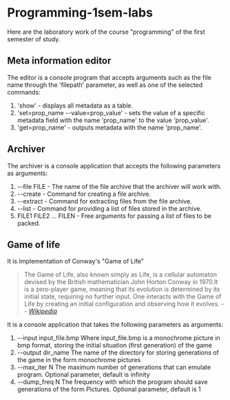 # Programming-1sem-labs
Here are the laboratory work of the course "programming" of the first semester of study.

## Meta information editor
The editor is a console program that accepts arguments such as the file name through the 'filepath' parameter, as well as one of the selected commands:
1) 'show' - displays all metadata as a table.
2) 'set=prop_name --value=prop_value' - sets the value of a specific metadata field with the name 'prop_name' to the value 'prop_value'.
3) 'get=prop_name' - outputs metadata with the name 'prop_name'.

## Archiver
The archiver is a console application that accepts the following parameters as arguments:
1) --file FILE - The name of the file archive that the archiver will work with.
2) --create - Command for creating a file archive.
3) --extract - Command for extracting files from the file archive.
4) --list - Command for providing a list of files stored in the archive.
5) FILE1 FILE2 ... FILEN - Free arguments for passing a list of files to be packed.

## Game of life
It is Implementation of Conway's "Game of Life"
>The Game of Life, also known simply as Life, is a cellular automaton devised by the British mathematician John Horton Conway in 1970.It is a zero-player game, meaning that its evolution is determined by its initial state, requiring no further input. One interacts with the Game of Life by creating an initial configuration and observing how it evolves.
> -- <cite>[Wikipedia](https://en.wikipedia.org/wiki/Conway%27s_Game_of_Life)</cite>
> 
It is a console application that takes the following parameters as arguments:
1) --input input_file.bmp
Where input_file.bmp is a monochrome picture in bmp format,
storing the initial situation (first generation) of the game
2) --output dir_name
The name of the directory for storing generations of the game in the form
monochrome pictures
3) --max_iter N
The maximum number of generations that can emulate
program. Optional parameter, default is infinity
4) --dump_freq N
The frequency with which the program should save generations of the form
Pictures. Optional parameter, default is 1
